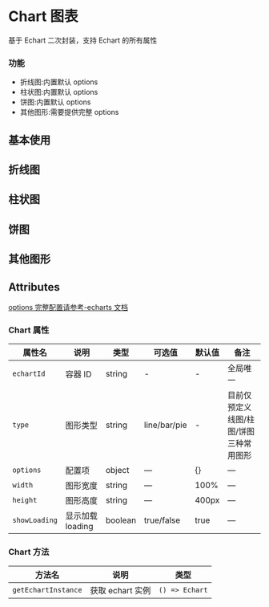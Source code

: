 # Chart 图表

基于 Echart 二次封装，支持 Echart 的所有属性

### 功能

- 折线图:内置默认 options
- 柱状图:内置默认 options
- 饼图:内置默认 options
- 其他图形:需要提供完整 options

## 基本使用

## 折线图

<demo src="./lineChart.vue"></demo>

## 柱状图

<demo src="./barChart.vue"></demo>

## 饼图

<demo src="./pieChart.vue"></demo>

## 其他图形

<demo src="./otherChart.vue"></demo>

## Attributes

[options 完整配置请参考-echarts 文档](https://echarts.apache.org/zh/option.html#title)

### Chart 属性

| 属性名        | 说明             | 类型    | 可选值       | 默认值 | 备注                                   |
| ------------- | ---------------- | ------- | ------------ | ------ | -------------------------------------- |
| `echartId`    | 容器 ID          | string  | -            | -      | 全局唯一                               |
| `type`        | 图形类型         | string  | line/bar/pie | -      | 目前仅预定义线图/柱图/饼图三种常用图形 |
| `options`     | 配置项           | object  | —            | {}     | —                                      |
| `width`       | 图形宽度         | string  | —            | 100%   | —                                      |
| `height`      | 图形高度         | string  | —            | 400px  | —                                      |
| `showLoading` | 显示加载 loading | boolean | true/false   | true   | —                                      |

### Chart 方法

| 方法名              | 说明             | 类型           |
| ------------------- | ---------------- | -------------- |
| `getEchartInstance` | 获取 echart 实例 | `() => Echart` |
